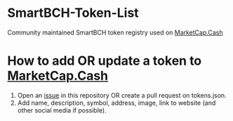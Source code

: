 # SmartBCH-Token-List

Community maintained SmartBCH token registry used on [MarketCap.Cash](https://MarketCap.Cash)

# How to add OR update a token to [MarketCap.Cash](https://MarketCap.Cash)
1. Open an [issue](https://github.com/MarketCap-Cash/SmartBCH-Token-List/issues) in this repository OR create a pull request on tokens.json.
2. Add name, description, symbol, address, image, link to website (and other social media if possible).
